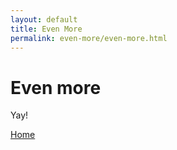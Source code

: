 ```yaml
---
layout: default
title: Even More
permalink: even-more/even-more.html
---
```

# Even more

Yay!

[Home](../index.md)